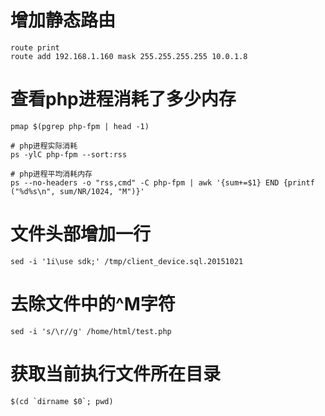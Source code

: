 # 增加静态路由
```
route print
route add 192.168.1.160 mask 255.255.255.255 10.0.1.8
```

# 查看php进程消耗了多少内存
```
pmap $(pgrep php-fpm | head -1)

# php进程实际消耗
ps -ylC php-fpm --sort:rss

# php进程平均消耗内存
ps --no-headers -o "rss,cmd" -C php-fpm | awk '{sum+=$1} END {printf ("%d%s\n", sum/NR/1024, "M")}'
```

# 文件头部增加一行
```
sed -i '1i\use sdk;' /tmp/client_device.sql.20151021
```

# 去除文件中的^M字符
```
sed -i 's/\r//g' /home/html/test.php
```
# 获取当前执行文件所在目录
```
$(cd `dirname $0`; pwd)
```
